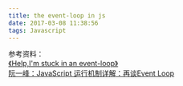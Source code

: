 ```yaml
---
title: the event-loop in js
date: 2017-03-08 11:38:56
tags: Javascript
---
```

参考资料：  
[《Help,I'm stuck in an event-loop》](https://vimeo.com/96425312)  
[阮一峰：JavaScript 运行机制详解：再谈Event Loop](http://www.ruanyifeng.com/blog/2014/10/event-loop.html)